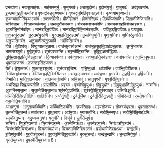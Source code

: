 

  
प्रनव्य॑सा। नव्य॑सा॒सह॑सः। सह॑सस्सू॒नुं। सू॒नुमच्छ॑। अच्छ॑य॒ज्ञेन॑। य॒ज्ञेन॑गा॒तुं। गा॒तुमवः॑। अव॑इ॒च्छमा॑नः। इ॒च्छमा॑न॒इती॒च्छमा॑नः॥ वृ॒श्चद्व॑नङ्कृ॒ष्णया॑मं। वृ॒श्चद्व॑न॒मिति॑वृ॒श्चत्ऽव॑नं। कृ॒ष्णया॑मंरु॒शन्तं॑। कृ॒ष्णया॑म॒मिति॑कृ॒ष्णऽया॑मं। रु॒शन्तं॑वी॒ती। वी॒तीहोता॑रं। होता॑रन्दि॒व्यं। दि॒व्यञ्जि॑गाति। जि॒गा॒तीति॑जिगाति॥  
सश्वि॑ता॒नः। श्वि॒ता॒नस्त॑न्य॒तुः। त॒न्य॒तूरो॑चन॒स्थाः। रो॒च॒न॒स्थाअ॒जरे॑भिः। रो॒च॒न॒स्थाइति॑रो॒च॒न॒ऽस्थाः। अ॒जरे॑भि॒र्नान॑दद्भिः। नान॑दद्भि॒र्यवि॑ष्ठः। नान॑दद्भि॒रिति॒नान॑दत्ऽभिः। यवि॑ष्ठ॒इति॒यवि॑ष्ठः॥ यःपा॑व॒कः। पा॒व॒कःपु॑रु॒तमः॑। पु॒रु॒तमः॑पु॒रूणि॑। पु॒रु॒तम॒इति॑पु॒रु॒ऽतमः॑। पु॒रूणि॑पृ॒थूनि॑। पृ॒थून्य॒ग्निः। अ॒ग्निर॑नु॒याति॑। अ॒नु॒याति॒भर्व॑न्। अ॒नु॒यातीत्य॑नु॒ऽयाति॑। भर्व॒न्निति॒भर्व॑न्॥  
विते॑। ते॒विष्व॑क्। विष्व॒ग्वात॑जूतासः। वात॑जूतासोअग्ने। वात॑जूतस॒इति॒वात॑ऽजूतासः। अ॒ग्ने॒भामा॑सः। भामा॑सश्शुचे। शु॒चे॒शुच॑यः। शुच॑यश्चरन्ति। चर॒न्तीति॒चर॑न्ति॥ तु॒वि॒म्रा॒क्षासो॑दि॒व्याः। तु॒वि॒म्र॒क्षास॒इति॑तु॒विऽम्र॒क्षासः॑। दि॒व्यानव॑ग्वाः। नव॑ग्वा॒वना॑। नव॑ग्वा॒इति॒नव॑ऽग्वाः। वना॑वनन्ति। व॒न॒न्ति॒धृ॒ष॒ता। धृ॒ष॒तारु॒जन्तः॑। रु॒जन्त॒इति॑रु॒जन्तः॑॥  
येते॑। ते॒शु॒क्रासः॑। शु॒क्रास॒श्शुच॑यः। शुच॑यश्शुचिष्मः। शु॒चि॒ष्मः॒क्षां। क्षांवप॑न्ति। वप॑न्ति॒विषि॑तासः। विषि॑तासो॒अश्वाः॑। विसि॑तास॒इति॒विऽसि॑तासः। अश्वा॒इत्यश्वाः॑॥ अध॑भ्र॒मः। भ्र॒मस्ते॑। त॒उ॒र्वि॒या। उ॒र्वि॒यावि। विभा॑ति। भा॒ति॒या॒तय॑मानः। या॒तय॑मानो॒अधि॑। अधि॒सानु॑। सानु॒पृश्नेः॑। पृश्ने॒रिति॒पृश्नेः॑॥  
अध॑जि॒ह्वा जि॒ह्वापा॑पतीति। पा॒प॒तीति॒प्र। प्रवृष्णः॑। वृष्णो॑गोषु॒युधः॑। गो॒षु॒युधो॒न। गो॒षु॒युध॒इति॑गो॒षु॒ऽयुधः॑। नाशनिः॑। अ॒शनि॑स्सृजा॒ना। सृ॒जा॒नेति॑सृ॒जा॒ना॥ शूर॑स्येव॒प्रसि॑तिः। शूर॑स्ये॒वेति॒शूर॑स्यऽइव। प्रसि॑तिःक्षा॒तिः। प्रसि॑ति॒रिति॒प्रऽसि॑तिः। क्षा॒तिर॑ग्नेः। अ॒ग्ने॒र्दु॒र्वर्तुः॑। दु॒र्वर्तु॑भी॒मः। दु॒र्वर्तु॒रिति॑दुः॒ऽवर्तुः॑। भी॒मोद॑यते। द॒य॒ते॒वना॑नि। वना॒नीति॒वना॑नि॥  
आभा॒नुना॑। भा॒नुना॒पार्थि॑वानि। पार्थि॑वानि॒ज्रयं॑सि। ज्रयां॑सिम॒हः। म॒हस्तो॒दस्य॑। तो॒दस्य॑धृष॒ता। धृ॒ष॒तात॒तन्थ॑। त॒तन्थेति॑त॒तन्थ॑॥ सबा॑धस्व। बा॒ध॒स्वाप॑। अप॑भ॒या। भ॒यासहो॑भिः। सहो॑भि॒स्स्पृधः॑। सहो॑भि॒रिति॒सहः॑ऽभिः। स्पृधो॑वनु॒ष्यन्। व॒नु॒ष्यन्व॒नुषः॑। व॒नुषो॒नि। निजू॑र्व। जू॒र्वेति॑जूर्व॥  
सचि॑त्र। चि॒त्र॒चि॒तय॑न्तं। चि॒तय॑न्तम॒स्मे। अ॒स्मेचित्र॑क्षत्र। अ॒स्मेइत्य॒स्मे। चित्र॑क्षत्रचि॒त्रत॑मं। चित्र॑क्ष॒त्रेति॒चित्र॑ऽक्षत्र। चि॒त्रत॑मंवयो॒धां। चि॒त्रत॑म॒मिति॑चि॒त्रऽत॑मं। व॒यो॒धामिति॑व॒यः॒ऽधां॥ च॒न्द्रंर॒यिं। र॒यिम्पु॑रु॒वीरं॑। पु॒रु॒वीरं॑बृ॒हन्तं॑। पु॒रु॒वीर॒मिति॑पु॒रु॒ऽवीरं॑। बृ॒हन्तं॒चन्द्र॑। चन्द्र॑च॒न्द्राभिः॑। च॒न्द्राभि॑र्गृण॒ते। गृ॒ण॒तेयु॑वस्व। यु॒व॒स्वेति॑युवस्व॥ 8॥  
